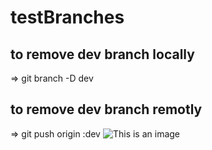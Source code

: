# testBranches
## to remove dev branch locally 
 => git branch -D dev
## to remove dev branch remotly 
 => git push origin :dev
![This is an image](https://myoctocat.com/assets/images/base-octocat.svg)